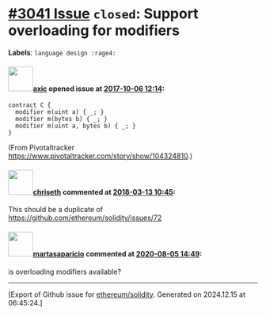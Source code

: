 # [\#3041 Issue](https://github.com/ethereum/solidity/issues/3041) `closed`: Support overloading for modifiers
**Labels**: `language design :rage4:`


#### <img src="https://avatars.githubusercontent.com/u/20340?v=4" width="50">[axic](https://github.com/axic) opened issue at [2017-10-06 12:14](https://github.com/ethereum/solidity/issues/3041):

```
contract C {
  modifier m(uint a) { _; }
  modifier m(bytes b) { _; }
  modifier m(uint a, bytes b) { _; }
}
```

(From Pivotaltracker https://www.pivotaltracker.com/story/show/104324810.)

#### <img src="https://avatars.githubusercontent.com/u/9073706?v=4" width="50">[chriseth](https://github.com/chriseth) commented at [2018-03-13 10:45](https://github.com/ethereum/solidity/issues/3041#issuecomment-372623148):

This should be a duplicate of https://github.com/ethereum/solidity/issues/72

#### <img src="https://avatars.githubusercontent.com/u/36605729?u=067beb5325e00549424c32c42414699a5a396550&v=4" width="50">[martasaparicio](https://github.com/martasaparicio) commented at [2020-08-05 14:49](https://github.com/ethereum/solidity/issues/3041#issuecomment-669238187):

is overloading modifiers available?


-------------------------------------------------------------------------------



[Export of Github issue for [ethereum/solidity](https://github.com/ethereum/solidity). Generated on 2024.12.15 at 06:45:24.]
